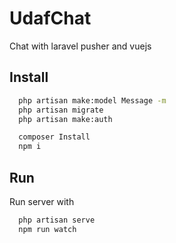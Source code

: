 # UdafChat
Chat with laravel pusher and vuejs

## Install

```bash
  php artisan make:model Message -m
  php artisan migrate
  php artisan make:auth
```

```bash
  composer Install
  npm i
```

## Run

Run server with

```bash
  php artisan serve
  npm run watch
```
